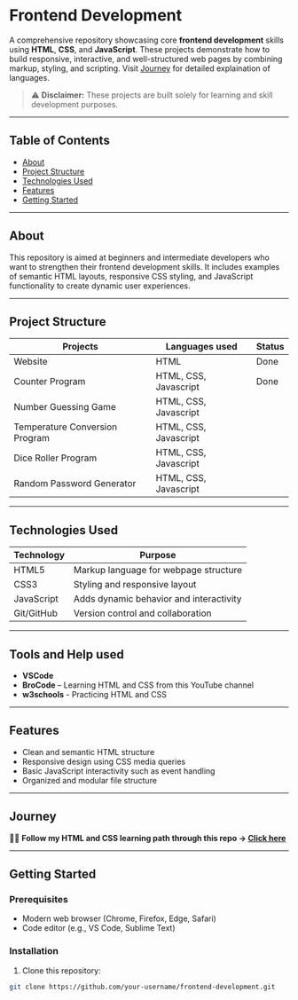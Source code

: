 # Frontend Development

A comprehensive repository showcasing core **frontend development** skills using **HTML**, **CSS**, and **JavaScript**. These projects demonstrate how to build responsive, interactive, and well-structured web pages by combining markup, styling, and scripting. Visit [Journey](#journey) for detailed explaination of languages.

> ⚠️ **Disclaimer:** These projects are built solely for learning and skill development purposes.


---

## Table of Contents

- [About](#about)
- [Project Structure](#project-structure)
- [Technologies Used](#technologies-used)
- [Features](#features)
- [Getting Started](#getting-started)

---

## About

This repository is aimed at beginners and intermediate developers who want to strengthen their frontend development skills. It includes examples of semantic HTML layouts, responsive CSS styling, and JavaScript functionality to create dynamic user experiences.

---

## Project Structure

|  Projects                      | Languages used        | Status   |
|--------------------------------|-----------------------|----------|
| Website                        | HTML                  | Done     |
| Counter Program                | HTML, CSS, Javascript | Done     |
| Number Guessing Game           | HTML, CSS, Javascript |          |
| Temperature Conversion Program | HTML, CSS, Javascript |          |
| Dice Roller Program            | HTML, CSS, Javascript |          |
| Random Password Generator      | HTML, CSS, Javascript |          |


---

## Technologies Used

| Technology | Purpose                                   |
|------------|-------------------------------------------|
| HTML5      | Markup language for webpage structure     |
| CSS3       | Styling and responsive layout              |
| JavaScript | Adds dynamic behavior and interactivity    |
| Git/GitHub | Version control and collaboration          |

---

## Tools and Help used

- **VSCode**
- **BroCode** – Learning HTML and CSS from this YouTube channel
- **w3schools** - Practicing HTML and CSS  
---

## Features

- Clean and semantic HTML structure
- Responsive design using CSS media queries
- Basic JavaScript interactivity such as event handling
- Organized and modular file structure

---
## Journey

🧑‍💻 **Follow my HTML and CSS learning path through this repo → [Click here](https://github.com/atreyi-biswas/General/tree/main/HTML%20and%20CSS)**

---

## Getting Started

### Prerequisites

- Modern web browser (Chrome, Firefox, Edge, Safari)
- Code editor (e.g., VS Code, Sublime Text)

### Installation

1. Clone this repository:

```bash
git clone https://github.com/your-username/frontend-development.git

